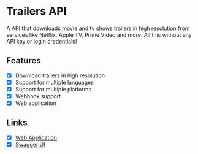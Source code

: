 # Trailers API

A API that downloads movie and tv shows trailers in high resolution from
services like Netflix, Apple TV, Prime Video and more. All this without any API
key or login credentials!

## Features

- [x] Download trailers in high resolution
- [x] Support for multiple languages
- [x] Support for multiple platforms
- [x] Webhook support
- [x] Web application

## Links

- [x] [Web Application](https://trailersdownload.download)
- [x] [Swagger UI](https://api.trailersdownload.download/docs)
